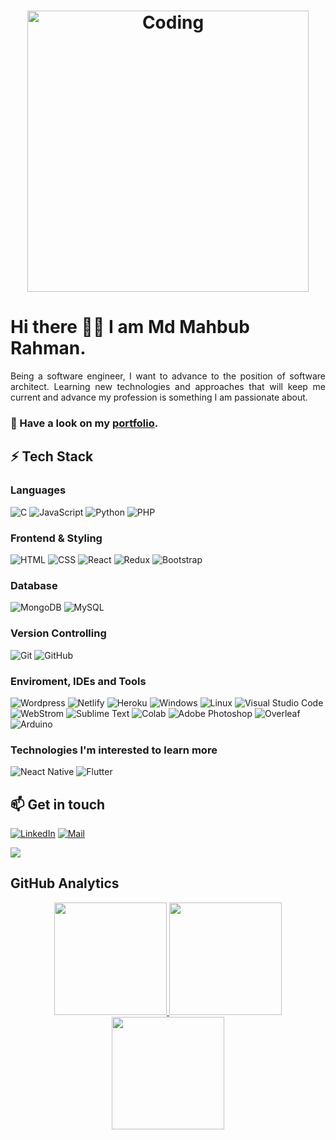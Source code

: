 <h1 width="100%" align="center" ><img align="center" alt="Coding" width="450" src="https://repository-images.githubusercontent.com/588181932/e36ec678-7984-4cdd-8e4c-a3932772ff8e"></h1>

# Hi there 👋🏼 I am Md Mahbub Rahman.

<p align="justify">Being a software engineer, I want to advance to the position of software architect. Learning new technologies and approaches that will keep me current and advance my profession is something I am passionate about.</p>

### 🔭 Have a look on my [portfolio](https://mahbub045.github.io/aboutme).


## ⚡ Tech Stack

### Languages
  ![C](https://img.shields.io/badge/c-%2300599C.svg?style=for-the-badge&logo=c%2B%2B&logoColor=white)
  ![JavaScript](https://img.shields.io/badge/JavaScript-F7DF1E?style=for-the-badge&logo=javascript&logoColor=black)
  ![Python](https://img.shields.io/badge/-Python-000?style=for-the-badge&logo=python)
  ![PHP](https://img.shields.io/badge/PHP-777BB4?style=for-the-badge&logo=php&logoColor=white)
  
### Frontend & Styling
 ![HTML](https://img.shields.io/badge/HTML5-E34F26?style=for-the-badge&logo=html5&logoColor=white) 
 ![CSS](https://img.shields.io/badge/CSS-239120?&style=for-the-badge&logo=css3&logoColor=white)
 ![React](https://img.shields.io/badge/react-%2320232a.svg?style=for-the-badge&logo=react&logoColor=%2361DAFB)
 ![Redux](https://img.shields.io/badge/redux-%23593d88.svg?style=for-the-badge&logo=redux&logoColor=white)
 ![Bootstrap](https://img.shields.io/badge/Bootstrap-563D7C?style=for-the-badge&logo=bootstrap&logoColor=white)

 
 
 ### Database
 ![MongoDB](https://img.shields.io/badge/MongoDB-4EA94B?style=for-the-badge&logo=mongodb&logoColor=white)
 ![MySQL](https://img.shields.io/badge/MySQL-005C84?style=for-the-badge&logo=mysql&logoColor=white)
<!--  ![Firebase](https://img.shields.io/badge/firebase-ffca28?style=for-the-badge&logo=firebase&logoColor=black) -->
   
### Version Controlling
  ![Git](https://img.shields.io/badge/GIT-E44C30?style=for-the-badge&logo=git&logoColor=white)
  ![GitHub](https://img.shields.io/badge/-GitHub-333333?style=for-the-badge&logo=github)
  

### Enviroment, IDEs and Tools
  ![Wordpress](https://img.shields.io/badge/Wordpress-21759B?style=for-the-badge&logo=wordpress&logoColor=white)
  ![Netlify](https://img.shields.io/badge/Netlify-00C7B7?style=for-the-badge&logo=netlify&logoColor=white)
  ![Heroku](https://img.shields.io/badge/Heroku-430098?style=for-the-badge&logo=heroku&logoColor=white)
  ![Windows](https://img.shields.io/badge/-Windows%2011-333333?style=for-the-badge&logo=windows)
  ![Linux](https://img.shields.io/badge/Linux-FCC624?style=for-the-badge&logo=linux&logoColor=black)
  ![Visual Studio Code](https://img.shields.io/badge/-Visual%20Studio%20Code-333333?style=for-the-badge&logo=visual-studio-code&logoColor=007ACC)
  ![WebStrom](https://img.shields.io/badge/WebStorm-000000?style=for-the-badge&logo=WebStorm&logoColor=white)
  ![Sublime Text](https://img.shields.io/badge/sublime_text-%23575757.svg?&style=for-the-badge&logo=sublime-text&logoColor=important)
  ![Colab](https://img.shields.io/badge/Colab-F9AB00?style=for-the-badge&logo=googlecolab&color=525252)
  ![Adobe Photoshop](https://img.shields.io/badge/Adobe%20Photoshop-31A8FF?style=for-the-badge&logo=Adobe%20Photoshop&logoColor=black)
  ![Overleaf](https://img.shields.io/badge/Overleaf-47A141?style=for-the-badge&logo=Overleaf&logoColor=white)
  ![Arduino](https://img.shields.io/badge/Arduino-00979D?style=for-the-badge&logo=Arduino&logoColor=white)


### Technologies I'm interested to learn more 
  ![Neact Native](https://img.shields.io/badge/React_Native-20232A?style=for-the-badge&logo=react&logoColor=61DAFB)
  ![Flutter](https://img.shields.io/badge/-Flutter-333333?style=for-the-badge&logo=flutter&logoColor=42bff5)
<!--   ![Dart](https://img.shields.io/badge/-Dart-333333?style=for-the-badge&logo=dart&logoColor=42bff5) -->
   
## 📫 Get in touch
[![LinkedIn](https://img.shields.io/badge/LinkedIn-0077B5?style=for-the-badge&logo=linkedin&logoColor=white)](https://in.linkedin.com/in/mahbub045)
[![Mail](https://img.shields.io/badge/Gmail-D14836?style=for-the-badge&logo=gmail&logoColor=white)](mailto:mahbubrmn45@gmail.com)

<p> <img src="https://komarev.com/ghpvc/?username=mahbub045&label=Profile%20Views&color=blueviolet&style=flat"/> </p>
 

## GitHub Analytics 

<p align="center">
<a href="https://github.com/mahbub045">
  <img height="180em" src="https://github-readme-stats.vercel.app/api?username=mahbub045&count_private=true&show_icons=true&theme=merko" />
  <img height="180em" src="https://github-readme-stats-eight-theta.vercel.app/api/top-langs/?username=mahbub045&theme=merko&layout=compact&langs_count=10&exclude_repo=gamebase&hide=objective-c,java,ruby,swift,kotlin,shell" />
  <img align="center" height="180em" src="https://github-readme-streak-stats.herokuapp.com/?user=mahbub045&theme=merko"/>
</a>
</p>
